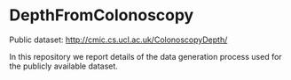 # DepthFromColonoscopy
Public dataset: http://cmic.cs.ucl.ac.uk/ColonoscopyDepth/

In this repository we report details of the data generation process used for the publicly available dataset.




